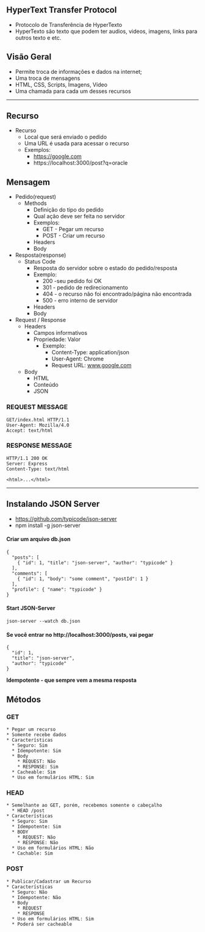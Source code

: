 ## HyperText Transfer Protocol
  * Protocolo de Transferência de HyperTexto
  * HyperTexto são texto que podem ter audios, videos, imagens, links para outros texto e etc.

## Visão Geral
  * Permite troca de informações e dados na internet;
  * Uma troca de mensagens
  * HTML, CSS, Scripts, Imagens, Vídeo
  * Uma chamada para cada um desses recursos

  ---

## Recurso
  * Recurso
    * Local que será enviado o pedido
    * Uma URL é usada para acessar o recurso
    * Exemplos: 
      * https://google.com
      * https://localhost:3000/post?q=oracle

## Mensagem
  * Pedido(request)
    * Methods
      * Definição do tipo do pedido
      * Qual ação deve ser feita no servidor
      * Exemplos:
        * GET - Pegar um recurso
        * POST - Criar um recurso
      * Headers
      * Body
  * Resposta(response)
    * Status Code
      * Resposta do servidor sobre o estado do pedido/resposta
      * Exemplo:
        * 200 -seu pedido foi OK
        * 301 - pedido de redirecionamento
        * 404 - o recurso não foi encontrado/página não encontrada
        * 500 - erro interno de servidor
      * Headers
      * Body
  * Request / Response
    * Headers 
      * Campos informativos
      * Propriedade: Valor
        * Exemplo:
          * Content-Type: application/json
          * User-Agent: Chrome
          * Request URL: www.google.com
    * Body
      * HTML
      * Conteúdo
      * JSON

  ### REQUEST MESSAGE
    GET/index.html HTTP/1.1
    User-Agent: Mozilla/4.0
    Accept: text/html

  ### RESPONSE MESSAGE
    HTTP/1.1 200 OK
    Server: Express
    Content-Type: text/html

  ``<html>...</html> ``

---

## Instalando JSON Server
  * https://github.com/typicode/json-server
  * npm install -g json-server

  #### Criar um arquivo db.json
    {
      "posts": [
        { "id": 1, "title": "json-server", "author": "typicode" }
      ],
      "comments": [
        { "id": 1, "body": "some comment", "postId": 1 }
      ],
      "profile": { "name": "typicode" }
    }
  #### Start JSON-Server
    json-server --watch db.json

  #### Se você entrar no http://localhost:3000/posts, vai pegar
    { 
      "id": 1, 
      "title": "json-server", 
      "author": "typicode" 
    }

**Idempotente - que sempre vem a mesma resposta**

## Métodos 
  ### GET
    * Pegar um recurso
    * Somente recebe dados
    * Características 
      * Seguro: Sim
      * Idempotente: Sim
      * Body
        * REQUEST: Não
        * RESPONSE: Sim
      * Cacheable: Sim
      * Uso em formulários HTML: Sim
  
  ### HEAD
    * Semelhante ao GET, porém, recebemos somente o cabeçalho
      * HEAD /post
    * Características
      * Seguro: Sim
      * Idempotente: Sim
      * BODY
        * REQUEST: Não
        * RESPONSE: Não
      * Uso em formulários HTML: Não
      * Cachable: Sim
  
  ### POST
    * Publicar/Cadastrar um Recurso
    * Características
      * Seguro: Não
      * Idempotente: Não
      * Body
        * REQUEST
        * RESPONSE
      * Uso em formulários HTML: Sim
      * Poderá ser cacheable